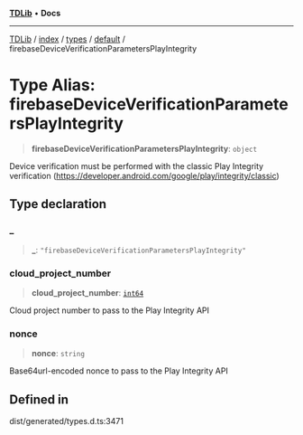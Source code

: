 [**TDLib**](../../../../../../README.md) • **Docs**

***

[TDLib](../../../../../../modules.md) / [index](../../../../../README.md) / [types](../../../README.md) / [default](../README.md) / firebaseDeviceVerificationParametersPlayIntegrity

# Type Alias: firebaseDeviceVerificationParametersPlayIntegrity

> **firebaseDeviceVerificationParametersPlayIntegrity**: `object`

Device verification must be performed with the classic Play Integrity verification (https://developer.android.com/google/play/integrity/classic)

## Type declaration

### \_

> **\_**: `"firebaseDeviceVerificationParametersPlayIntegrity"`

### cloud\_project\_number

> **cloud\_project\_number**: [`int64`](int64-1.md)

Cloud project number to pass to the Play Integrity API

### nonce

> **nonce**: `string`

Base64url-encoded nonce to pass to the Play Integrity API

## Defined in

dist/generated/types.d.ts:3471
